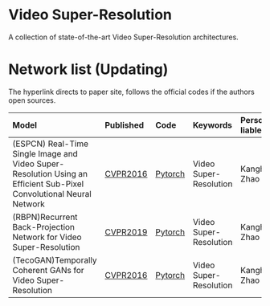# Video Super-Resolution
A collection of state-of-the-art Video Super-Resolution architectures.

# Network list (Updating)
The hyperlink directs to paper site, follows the official codes if the authors open sources.

|Model |Published |Code|Keywords|Person liable*|
|:-----|:---------|:-----|:-------|:-------|
|(ESPCN) Real-Time Single Image and Video Super-Resolution Using an Efficient Sub-Pixel Convolutional Neural Network| [CVPR2016](https://arxiv.org/pdf/1609.05158.pdf)|[Pytorch](https://github.com/leftthomas/ESPCN)| Video Super-Resolution | Kanghui Zhao|
|(RBPN)Recurrent Back-Projection Network for Video Super-Resolution| [CVPR2019](http://openaccess.thecvf.com/content_CVPR_2019/html/Haris_Recurrent_Back-Projection_Network_for_Video_Super-Resolution_CVPR_2019_paper.html)|[Pytorch](https://github.com/alterzero/RBPN-PyTorch)| Video Super-Resolution | Kanghui Zhao|
|(TecoGAN)Temporally Coherent GANs for Video Super-Resolution| [CVPR2016](https://arxiv.org/abs/1811.09393)|[Pytorch](https://github.com/thunil/TecoGAN)| Video Super-Resolution | Kanghui Zhao|
